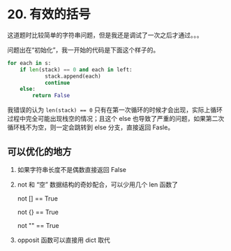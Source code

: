 # 20. 有效的括号
这道题时比较简单的字符串问题，但是我还是调试了一次之后才通过。。。

问题出在“初始化”，我一开始的代码是下面这个样子的。

```python
for each in s:
    if len(stack) == 0 and each in left:
            stack.append(each)
            continue
    else:
        return False
```

我错误的认为 `len(stack) == 0` 只有在第一次循环的时候才会出现，实际上循环过程中完全可能出现栈空的情况；且这个 else 也导致了严重的问题，如果第二次循环栈不为空，则一定会跳转到 else 分支，直接返回 Fasle。

## 可以优化的地方
1. 如果字符串长度不是偶数直接返回 False

2. not 和 “空” 数据结构的奇妙配合，可以少用几个 len 函数了

    not [] == True

    not {} == True

    not "" == True
    
3. opposit 函数可以直接用 dict 取代